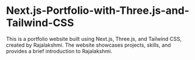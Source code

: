 # Next.js-Portfolio-with-Three.js-and-Tailwind-CSS
This is a portfolio website built using Next.js, Three.js, and Tailwind CSS, created by Rajalakshmi. The website showcases projects, skills, and provides a brief introduction to Rajalakshmi.

